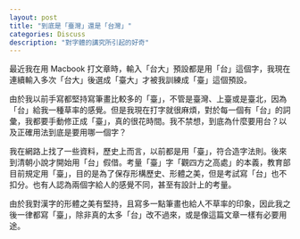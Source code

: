 ```yaml
---
layout: post
title: "到底是「臺灣」還是「台灣」"
categories: Discuss
description: "對字體的講究所引起的好奇"
---
```


最近我在用 Macbook 打文章時，輸入「台大」預設都是用「台」這個字，我現在連續輸入多次「台大」後選成「臺大」才被我訓練成「臺」這個預設。

由於我以前手寫都堅持寫筆畫比較多的「臺」，不管是臺灣、上臺或是臺北，因為「台」給我一種草率的感覺。但是我現在打字就很麻煩，對於每一個有「台」的詞彙，我都要手動修正成「臺」，真的很花時間。我不禁想，到底為什麼要用台？以及正確用法到底是要用哪一個字？

我在網路上找了一些資料，歷史上而言，以前都是用「臺」，符合造字法則。後來到清朝小說才開始用「台」假借。考量「臺」字「觀四方之高處」的本義，教育部目前規定用「臺」，目的是為了保存形構歷史、形體之美，但是考試寫「台」也不扣分。也有人認為兩個字給人的感覺不同，甚至有設計上的考量。

由於我對漢字的形體之美有堅持，且寫多一點筆畫也給人不草率的印象，因此我之後一律都寫「臺」，除非真的太多「台」改不過來，或是像這篇文章一樣有必要用途。